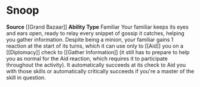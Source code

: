 ﻿---
ability_type: Familiar
actions: null
frequency: null
id: '66'
name: Snoop
rarity: Common
requirement: null
source: '[[DATABASE/source/Grand Bazaar|Grand Bazaar]]'
trait: null
type: Familiar Ability

---
# Snoop

**Source** [[Grand Bazaar]]
**Ability Type** Familiar
Your familiar keeps its eyes and ears open, ready to relay every snippet of gossip it catches, helping you gather information. Despite being a minion, your familiar gains 1 reaction at the start of its turns, which it can use only to [[Aid]] you on a [[Diplomacy]] check to [[Gather Information]] (it still has to prepare to help you as normal for the Aid reaction, which requires it to participate throughout the activity). It automatically succeeds at its check to Aid you with those skills or automatically critically succeeds if you're a master of the skill in question.